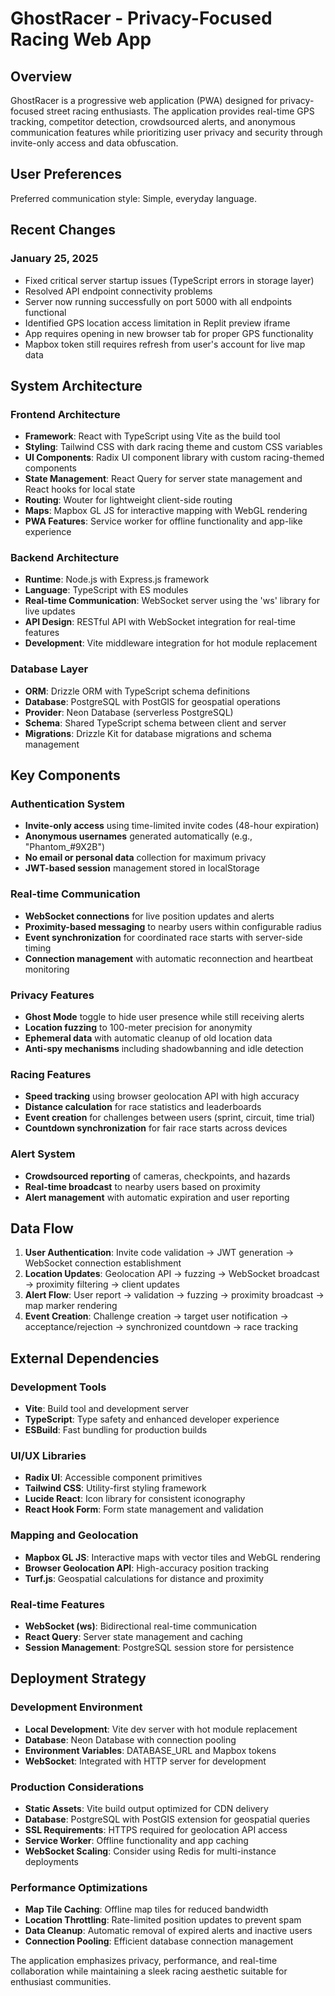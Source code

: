 # GhostRacer - Privacy-Focused Racing Web App

## Overview

GhostRacer is a progressive web application (PWA) designed for privacy-focused street racing enthusiasts. The application provides real-time GPS tracking, competitor detection, crowdsourced alerts, and anonymous communication features while prioritizing user privacy and security through invite-only access and data obfuscation.

## User Preferences

Preferred communication style: Simple, everyday language.

## Recent Changes

### January 25, 2025
- Fixed critical server startup issues (TypeScript errors in storage layer)
- Resolved API endpoint connectivity problems
- Server now running successfully on port 5000 with all endpoints functional
- Identified GPS location access limitation in Replit preview iframe
- App requires opening in new browser tab for proper GPS functionality
- Mapbox token still requires refresh from user's account for live map data

## System Architecture

### Frontend Architecture
- **Framework**: React with TypeScript using Vite as the build tool
- **Styling**: Tailwind CSS with dark racing theme and custom CSS variables
- **UI Components**: Radix UI component library with custom racing-themed components
- **State Management**: React Query for server state management and React hooks for local state
- **Routing**: Wouter for lightweight client-side routing
- **Maps**: Mapbox GL JS for interactive mapping with WebGL rendering
- **PWA Features**: Service worker for offline functionality and app-like experience

### Backend Architecture
- **Runtime**: Node.js with Express.js framework
- **Language**: TypeScript with ES modules
- **Real-time Communication**: WebSocket server using the 'ws' library for live updates
- **API Design**: RESTful API with WebSocket integration for real-time features
- **Development**: Vite middleware integration for hot module replacement

### Database Layer
- **ORM**: Drizzle ORM with TypeScript schema definitions
- **Database**: PostgreSQL with PostGIS for geospatial operations
- **Provider**: Neon Database (serverless PostgreSQL)
- **Schema**: Shared TypeScript schema between client and server
- **Migrations**: Drizzle Kit for database migrations and schema management

## Key Components

### Authentication System
- **Invite-only access** using time-limited invite codes (48-hour expiration)
- **Anonymous usernames** generated automatically (e.g., "Phantom_#9X2B")
- **No email or personal data** collection for maximum privacy
- **JWT-based session** management stored in localStorage

### Real-time Communication
- **WebSocket connections** for live position updates and alerts
- **Proximity-based messaging** to nearby users within configurable radius
- **Event synchronization** for coordinated race starts with server-side timing
- **Connection management** with automatic reconnection and heartbeat monitoring

### Privacy Features
- **Ghost Mode** toggle to hide user presence while still receiving alerts
- **Location fuzzing** to 100-meter precision for anonymity
- **Ephemeral data** with automatic cleanup of old location data
- **Anti-spy mechanisms** including shadowbanning and idle detection

### Racing Features
- **Speed tracking** using browser geolocation API with high accuracy
- **Distance calculation** for race statistics and leaderboards
- **Event creation** for challenges between users (sprint, circuit, time trial)
- **Countdown synchronization** for fair race starts across devices

### Alert System
- **Crowdsourced reporting** of cameras, checkpoints, and hazards
- **Real-time broadcast** to nearby users based on proximity
- **Alert management** with automatic expiration and user reporting

## Data Flow

1. **User Authentication**: Invite code validation → JWT generation → WebSocket connection establishment
2. **Location Updates**: Geolocation API → fuzzing → WebSocket broadcast → proximity filtering → client updates
3. **Alert Flow**: User report → validation → fuzzing → proximity broadcast → map marker rendering
4. **Event Creation**: Challenge creation → target user notification → acceptance/rejection → synchronized countdown → race tracking

## External Dependencies

### Development Tools
- **Vite**: Build tool and development server
- **TypeScript**: Type safety and enhanced developer experience
- **ESBuild**: Fast bundling for production builds

### UI/UX Libraries
- **Radix UI**: Accessible component primitives
- **Tailwind CSS**: Utility-first styling framework
- **Lucide React**: Icon library for consistent iconography
- **React Hook Form**: Form state management and validation

### Mapping and Geolocation
- **Mapbox GL JS**: Interactive maps with vector tiles and WebGL rendering
- **Browser Geolocation API**: High-accuracy position tracking
- **Turf.js**: Geospatial calculations for distance and proximity

### Real-time Features
- **WebSocket (ws)**: Bidirectional real-time communication
- **React Query**: Server state management and caching
- **Session Management**: PostgreSQL session store for persistence

## Deployment Strategy

### Development Environment
- **Local Development**: Vite dev server with hot module replacement
- **Database**: Neon Database with connection pooling
- **Environment Variables**: DATABASE_URL and Mapbox tokens
- **WebSocket**: Integrated with HTTP server for development

### Production Considerations
- **Static Assets**: Vite build output optimized for CDN delivery
- **Database**: PostgreSQL with PostGIS extension for geospatial queries
- **SSL Requirements**: HTTPS required for geolocation API access
- **Service Worker**: Offline functionality and app caching
- **WebSocket Scaling**: Consider using Redis for multi-instance deployments

### Performance Optimizations
- **Map Tile Caching**: Offline map tiles for reduced bandwidth
- **Location Throttling**: Rate-limited position updates to prevent spam
- **Data Cleanup**: Automatic removal of expired alerts and inactive users
- **Connection Pooling**: Efficient database connection management

The application emphasizes privacy, performance, and real-time collaboration while maintaining a sleek racing aesthetic suitable for enthusiast communities.